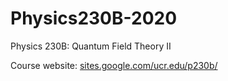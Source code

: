 # Physics230B-2020
Physics 230B: Quantum Field Theory II

Course website: [sites.google.com/ucr.edu/p230b/](https://sites.google.com/ucr.edu/p230b/)
